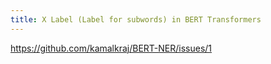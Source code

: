 ```yaml
---
title: X Label (Label for subwords) in BERT Transformers
---
```


https://github.com/kamalkraj/BERT-NER/issues/1
